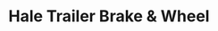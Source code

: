 ---
title: "Hale Trailer Brake & Wheel"
url: /north-little-rock/hale-trailer-brake-und-wheel/
shop: Anhänger
---